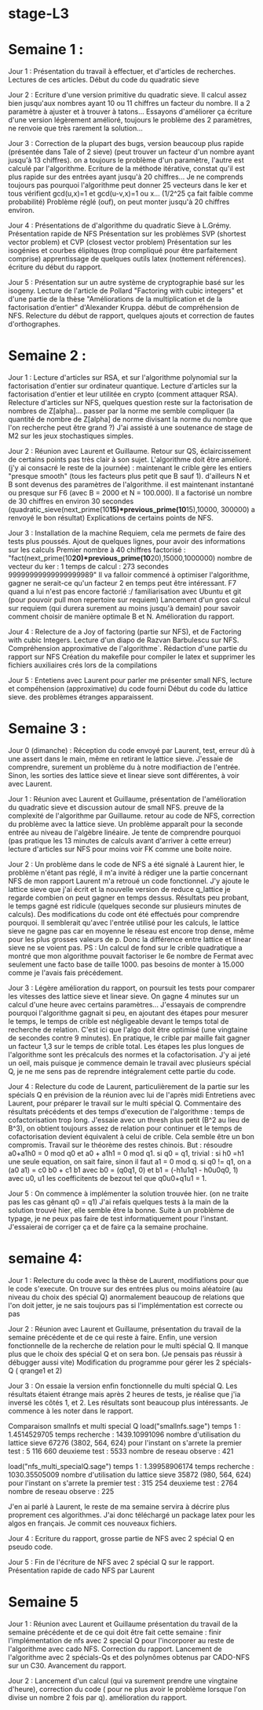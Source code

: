 # stage-L3

# Semaine 1 :

Jour 1 : 
Présentation du travail à effectuer, et d'articles de recherches.
Lectures de ces articles.
Début du code du quadratic sieve

Jour 2 :
Ecriture d'une version primitive du quadratic sieve. Il calcul assez bien jusqu'aux nombres ayant 10 ou 11 chiffres un facteur du nombre. Il a 2 paramètre à ajuster et à trouver à tatons... Essayons d'améliorer ça
écriture d'une version légèrement amélioré, toujours le problème des 2 paramètres, ne renvoie que très rarement la solution...

Jour 3 : 
Correction de la plupart des bugs, version beaucoup plus rapide (présentée dans Tale of 2 sieve) (peut trouver un facteur d'un nombre ayant jusqu'à 13 chiffres). on a toujours le problème d'un paramètre, l'autre est calculé par l'algorithme.
Ecriture de la méthode itérative, constat qu'il est plus rapide sur des entrées ayant jusqu'à 20 chiffres...
Je ne comprends toujours pas pourquoi l'algorithme  peut donner 25 vecteurs dans le ker et tous vérifient gcd(u,x)=1 et gcd(u-v,x)=1 ou x... (1/2^25 ça fait faible comme probabilité)
Problème réglé (ouf), on peut monter jusqu'à 20 chiffres environ.

Jour 4 : 
Présentations de d'algorithme du quadratic Sieve à L.Grémy.
Présentation rapide de NFS
Présentation sur les problèmes SVP (shortest vector problem) et CVP (closest vector problem) 
Présentation sur les isogénies et courbes élipitques (trop compliqué pour être parfaitement comprise)
apprentissage de quelques outils latex (nottement références).
écriture du début du rapport.

Jour 5 :
Présentation sur un autre système de cryptographie basé sur les isogeny.
Lecture de l'article de Pollard "Factoring with cubic integers" et d'une partie de la thèse "Améliorations de la multiplication et de la factorisation d’entier" d'Alexander Kruppa. début de compréhension de NFS.
Relecture du début de rapport, quelques ajouts et correction de fautes d'orthographes.

# Semaine 2 :

Jour 1 :
Lecture d'articles sur RSA, et sur l'algorithme polynomial sur la factorisation d'entier sur ordinateur quantique.
Lecture d'articles sur la factorisation d'entier et leur utilitée en crypto (comment attaquer RSA).
Relecture d'articles sur NFS, quelques question reste sur la factorisation de nombres de Z[alpha]... passer par la norme me semble compliquer (la quantité de nombre de Z[alpha] de norme divisant la norme du nombre que l'on recherche peut être grand ?)
J'ai assisté à une soutenance de stage de M2 sur les jeux stochastiques simples.

Jour 2 :
Réunion avec Laurent et Guillaume. Retour sur QS, éclaircissement de certains points pas très clair à son sujet.
L'algorithme doit être amélioré. (j'y ai consacré le reste de la journée) : maintenant le crible gère les entiers "presque smooth" (tous les facteurs plus petit que B sauf 1). 
d'ailleurs N et B sont devenus des paramètres de l'algorithme. il est maintenant instantané ou presque sur F6 (avec B = 2000 et N = 100.000). Il a factorisé un nombre de 30 chiffres en environ 30 secondes (quadratic_sieve(next_prime(10**15)*previous_prime(10**15),10000, 300000) a renvoyé le bon résultat)
Explications de certains points de NFS.

Jour 3 :
Installation de la machine Requiem, cela me permets de faire des tests plus poussés.
Ajout de quelques lignes, pour avoir des informations sur les calculs
Premier nombre à 40 chiffres factorisé : 
"fact(next_prime(10**20)*previous_prime(10**20),15000,1000000)
nombre de vecteur du ker : 1
temps de calcul : 273 secondes
99999999999999999989"
Il va falloir commencé à optimiser l'algorithme, gagner ne serait-ce qu'un facteur 2 en temps peut être intéressant.
F7 quand a lui n'est pas encore factorié :/
familiarisation avec Ubuntu et git (pour pouvoir pull mon repertoire sur requiem)
Lancement d'un gros calcul sur requiem (qui durera surement au moins jusqu'à demain) pour savoir comment choisir de manière optimale B et N.
Amélioration du rapport.

Jour 4 :
Relecture de a Joy of factoring (partie sur NFS), et de Factoring with cubic Integers.
Lecture d'un diapo de Razvan Barbulescu sur NFS.
Compréhension approximative de l'algorithme`.
Rédaction d'une partie du rapport sur NFS
Création du makefile pour compiler le latex et supprimer les fichiers auxiliaires crés lors de la compilations

Jour 5 :
Entetiens avec Laurent pour parler me présenter small NFS,
lecture et compéhension (approximative) du code fourni
Début du code du lattice sieve. des problèmes étranges apparaissent.




# Semaine 3 :
Jour 0 (dimanche) : 
Réception du code envoyé par Laurent, test, erreur dû à une assert dans le main, même en retirant le lattice sieve. J'essaie de comprendre, surement un problème du à notre modifiaction de l'entrée. Sinon, les sorties des lattice sieve et linear sieve sont différentes, à voir avec Laurent.

Jour 1 : 
Réunion avec Laurent et Guillaume, présentation de l'amélioration du quadratic sieve et discussion autour de small NFS.
preuve de la complexité de l'algorithme par Guillaume.
retour au code de NFS, correction du problème avec la lattice sieve. Un problème apparaît pour la seconde entrée au niveau de l'algèbre linéaire. Je tente de comprendre pourquoi (pas pratique les 13 minutes de calculs avant d'arriver à cette erreur)
lecture d'articles sur NFS pour moins voir FK comme une boite noire.

Jour 2 : 
Un problème dans le code de NFS a été signalé à Laurent hier, le problème n'étant pas réglé, il m'a invité à rédiger une la partie concernant NFS de mon rapport
Laurent m'a retroué un code fonctionnel. J'y ajoute le lattice sieve que j'ai écrit et la nouvelle version de reduce q_lattice
je regarde combien on peut gagner en temps dessus. Résultats peu probant, le temps gagné est ridicule (quelques seconde sur plusieurs minutes de calculs). Des modifications du code ont été effectués pour comprendre pourquoi.
Il semblerait qu'avec l'entrée utilisé pour les calculs, le lattice sieve ne gagne pas car en moyenne le réseau est encore trop dense, même pour les plus grosses valeurs de p. Donc la différence entre lattice et linear sieve ne se voient pas.
PS : Un calcul de fond sur le crible quadratique a montré que mon algorithme pouvait factoriser le 6e nombre de Fermat avec seulement une facto base de taille 1000. pas besoins de monter à 15.000 comme je l'avais fais précédement.

Jour 3 :
Légère amélioration du rapport,
on poursuit les tests pour comparer les vitesses des lattice sieve et linear sieve. On gagne 4 minutes sur un calcul d'une heure avec certains paramètres... 
J'essayais de comprendre pourquoi l'algorithme gagnait si peu, en ajoutant des étapes pour mesurer le temps, le temps de crible est négligeable devant le temps total de recherche de relation. C'est ici que l'algo doit être optimisé (une vingtaine de secondes contre 9 minutes).
En pratique, le crible par maille fait gagner un facteur 1,3 sur le temps de crible total.
Les étapes les plus longues de l'algorithme sont les précalculs des normes et la cofactorisation.
J'y ai jeté un oeil, mais puisque je commence demain le travail avec plusieurs spécial Q, je ne me sens pas de reprendre intégralement cette partie du code.

Jour 4 :
Relecture du code de Laurent, particulièrement de la partie sur les spécials Q en prévision de la réunion avec lui de l'après midi
Entretiens avec Laurent, pour préparer le travail sur le multi spécial Q.
Commentaire des résultats précédents et des temps d'execution de l'algorithme : temps de cofactorisation trop long. J'essaie avec un thresh plus petit (B^2 au lieu de B^3), on obtient toujours assez de relation pour continuer et le temps de cofactorisation devient équivalent à celui de crible. Cela semble être un bon compromis.
Travail sur le théorème des restes chinois. But : résoudre a0+a1h0 = 0 mod q0 et a0 + a1h1 = 0 mod q1.
si q0 = q1, trivial : si h0 =h1 une seule equation, on sait faire, sinon il faut a1 = 0 mod q.
si q0 != q1, on a (a0 a1) = c0 b0 + c1 b1 avec b0 = (q0q1, 0) et b1 = (-h1u1q1 - h0u0q0, 1) avec u0, u1 les coefficitents de bezout tel que q0u0+q1u1 = 1.

Jour 5 :
On commence à implémenter la solution trouvée hier. (on ne traite pas les cas gênant q0 = q1)
J'ai refais quelques tests à la main de la solution trouvé hier, elle semble être la bonne.
Suite à un problème de typage, je ne peux pas faire de test informatiquement pour l'instant. J'essaierai de corriger ça et de faire ça la semaine prochaine.




# semaine 4:

Jour 1 :
Relecture du code avec la thèse de Laurent, modifiations pour que le code s'execute. On trouve sur des entrées plus ou moins aléatoire (au niveau du choix des spécial Q) anormalement beaucoup de relations que l'on doit jetter, je ne sais toujours pas si l'implémentation est correcte ou pas

Jour 2 : Réunion avec Laurent et Guillaume, présentation du travail de la semaine précédente et de ce qui reste à faire.
Enfin, une version fonctionnelle de la recherche de relation pour le multi spécial Q. Il manque plus que le choix des spécial Q et on sera bon. (Je pensais pas réussir à débugger aussi vite) Modification du programme pour gérer les 2 spécials-Q ( qrange1 et 2) 

Jour 3 : On essaie la version enfin fonctionnelle du multi spécial Q. Les résultats étaient étrange mais après 2 heures de tests, je réalise que j'ia inversé les côtés 1, et 2. Les résultats sont beaucoup plus intéressants. Je commence à les noter dans le rapport.

Comparaison smallnfs et multi special Q
load("smallnfs.sage")
temps 1 : 1.4514529705
temps recherche : 1439.10991096
nombre d'utilisation du lattice sieve 67276
(3802, 564, 624)
pour l'instant on s'arrete la
premier test :  5 116 660  deuxieme test :  5533
nombre de reseau observe :  421


load("nfs_multi_specialQ.sage")
temps 1 : 1.39958906174
temps recherche : 1030.35505009
nombre d'utilisation du lattice sieve 35872
(980, 564, 624)
pour l'instant on s'arrete la
premier test :  315 254  deuxieme test :  2764
nombre de reseau observe :  225

J'en ai parlé à Laurent, le reste de ma semaine servira à décrire plus proprement ces algorithmes. J'ai donc téléchargé un  package latex pour les algos en français. Je commit ces nouveaux fichiers.


Jour 4 :
Ecriture du rapport, grosse partie de NFS avec 2 spécial Q en pseudo code.

Jour 5 : 
Fin de l'écriture de NFS avec 2 spécial Q sur le rapport. Présentation rapide de cado NFS par Laurent

# Semaine 5

Jour 1 : Réunion avec Laurent et Guillaume présentation du travail de la semaine précédente et de ce qui doit être fait cette semaine : finir l'implémentation de nfs avec 2 special Q pour l'incorporer au reste de l'algorithme avec cado NFS. Correction du rapport.
Lancement de l'algorithme avec 2 spécials-Qs et des polynômes obtenus par CADO-NFS sur un C30.
Avancement du rapport.

Jour 2 : Lancement d'un calcul (qui va surement prendre une vingtaine d'heure), correction du code ( pour ne plus avoir le problème lorsque l'on divise un nombre 2 fois par q). amélioration du rapport.

